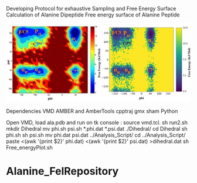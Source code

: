 Developing Protocol for exhaustive Sampling and Free Energy Surface Calculation of Alanine Dipeptide
Free energy surface of Alanine Peptide

![Alt text](Di-alanine.jpg?raw=true "Title")

Dependencies
VMD
AMBER and AmberTools
cpptraj
gmx sham
Python 

Open VMD, load ala.pdb and run on tk console : source vmd.tcl.
sh run2.sh
mkdir Dihedral
mv phi.sh psi.sh *.phi.dat *.psi.dat ./Dihedral/
cd Dihedral
sh phi.sh
sh psi.sh
mv phi.dat psi.dat ../Analysis_Script/
cd ../Analysis_Script/
paste <(awk '{print $2}' phi.dat) <(awk '{print $2}' psi.dat) >dihedral.dat
sh Free_energyPlot.sh
# Alanine_FelRepository
